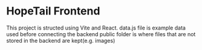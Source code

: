# HopeTail Frontend

This project is structed using Vite and React.
data.js file is example data used before connecting the backend
public folder is where files that are not stored in the backend are kept(e.g. images)
